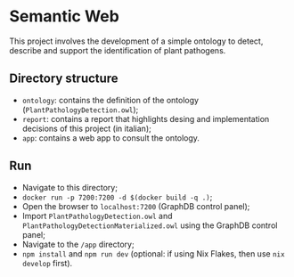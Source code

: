 # Semantic Web

This project involves the development of a simple ontology to detect, describe
and support the identification of plant pathogens.

## Directory structure

- `ontology`: contains the definition of the ontology
  (`PlantPathologyDetection.owl`);
- `report`: contains a report that highlights desing and implementation
  decisions of this project (in italian);
- `app`: contains a web app to consult the ontology.

## Run

- Navigate to this directory;
- `docker run -p 7200:7200 -d $(docker build -q .)`;
- Open the browser to `localhost:7200` (GraphDB control panel);
- Import `PlantPathologyDetection.owl` and
  `PlantPathologyDetectionMaterialized.owl` using the GraphDB control panel;
- Navigate to the `/app` directory;
- `npm install` and `npm run dev` (optional: if using Nix Flakes, then use `nix
  develop` first).


